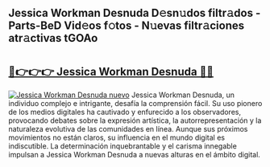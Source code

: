## Jessica Workman Desnuda D𝚎sn𝚞dos filtr𝚊dos - Parts-BeD Vid𝚎os f𝚘tos - N𝚞evas filtr𝚊ciones atr𝚊ctivas tGOAo

# <h2><a href="http://mb7s5l.tromn.icu/?c=Jessica+Workman+Desnuda">🔗👉👉👉 Jessica Workman Desnuda 🔗🔗</a></h2>

[![Jessica Workman Desnuda nuevo](https://i.imgur.com/pEAQMta.gif)](http://mb7s5l.tromn.icu/?c=Jessica+Workman+Desnuda)
Jessica Workman Desnuda, un individuo complejo e intrigante, desafía la comprensión fácil. Su uso pionero de los medios digitales ha cautivado y enfurecido a los observadores, provocando debates sobre la expresión artística, la autorrepresentación y la naturaleza evolutiva de las comunidades en línea. Aunque sus próximos movimientos no están claros, su influencia en el mundo digital es indiscutible. La determinación inquebrantable y el carisma innegable impulsan a Jessica Workman Desnuda a nuevas alturas en el ámbito digital.
